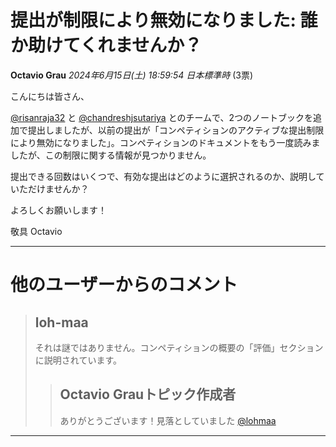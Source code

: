 # 提出が制限により無効になりました: 誰か助けてくれませんか？
**Octavio Grau** *2024年6月15日(土) 18:59:54 日本標準時* (3票)

こんにちは皆さん、

[@risanraja32](https://www.kaggle.com/risanraja32) と [@chandreshjsutariya](https://www.kaggle.com/chandreshjsutariya) とのチームで、2つのノートブックを追加で提出しましたが、以前の提出が「コンペティションのアクティブな提出制限により無効になりました」。コンペティションのドキュメントをもう一度読みましたが、この制限に関する情報が見つかりません。

提出できる回数はいくつで、有効な提出はどのように選択されるのか、説明していただけませんか？

よろしくお願いします！

敬具
Octavio

---
# 他のユーザーからのコメント
> ## loh-maa
> 
> それは謎ではありません。コンペティションの概要の「評価」セクションに説明されています。
> 
> 
> 
> > ## Octavio Grauトピック作成者
> > 
> > ありがとうございます！見落としていました [@lohmaa](https://www.kaggle.com/lohmaa) 
> > 
> > 
> > 
---

